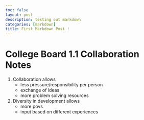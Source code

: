 ```yaml
---
toc: false
layout: post
description: testing out markdown
categories: [markdown]
title: First Markdown Post !
---
```


# College Board 1.1 Collaboration Notes
1. Collaboration allows
    - less pressure/responsibility per person
    - exchange of ideas
    - more problem solving resources
2. Diversity in development allows
    - more povs
    - input based on different experiences